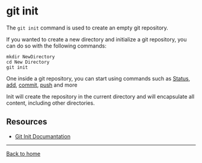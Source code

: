 # git init

The `git init` command is used to create an empty git repository.

If you wanted to create a new directory and initialize a git repository, you can do so with the following commands:
```
mkdir NewDirectory
cd New Directory
git init
```

One inside a git repository, you can start using commands such as
[Status](./Status.md),
[add](./Add.md),
[commit](./Commit.md),
[push](./Push.md)
and more

Init will create the repository in the current directory and will encapsulate all content, including other directories.

## Resources

- [Git Init Documantation](https://git-scm.com/docs/git-init)

---

[Back to home](../README.md)